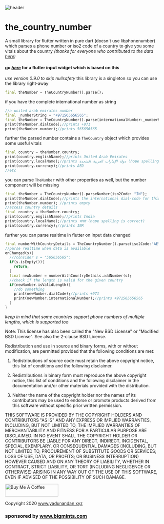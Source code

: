 ![header](https://i.imgur.com/oSU3rY0.png)
# the_country_number
A small library for flutter written in pure dart (doesn't use libphonenumber) which parses a phone number or iso2 code of a country to give you some vitals about the country *(thanks for everyone who contributed to the data [here](https://gist.github.com/Goles/3196253))*
#### go *[here](https://github.com/ondbyte/the_country_number_widgets)* for a flutter input widget which is based on this
*use version 0.9.0 to skip nullsafety*
this library is a singleton so you can use the library right-away
```dart
final theNumber = TheCountryNumber().parse();
```
if you have the complete international number as string
```dart
//a united arab emirates number
final _numberString = "+971565656565";
final theNumber = TheCountryNumber().parse(internationalNumber:_numberString);
print(theNumber.dialCode);//prints +971
print(theNumber.number);//prints 565656565
```
further the parsed number contains a `TheCountry` object which provides some useful vitals
```dart
final country = theNumber.country;
print(country.englishName);//prints United Arab Emirates
print(country.localName);//prints دولة الإمارات العربية المتحدة (hope spelling is correct)
print(country.currency);//prints AED
//etc
```
you can parse `TheNumber` with other properties as well, but the number component will be missing
```dart
final theNumber = TheCountryNumber().parseNumber(iso2Code: "IN");
print(theNumber.dialCode);//prints the international dial-code for this country "+91"
print(theNumber.number); //prints empty
//access country details
final country = theNumber.country;
print(country.englishName);//prints India
print(country.localName);//prints भारत (hope spelling is correct)
print(country.currency);//prints INR
```
further you can parse realtime in flutter on input data changed
```dart
final numberWithCountryDetails = TheCountryNumber().parse(iso2Code:"AE");
//parse realtime when data is available
onChanged(s){
  ///consider s = "565656565";
  if(s.isEmpty()){
    return;
  }
  final newNumber = numberWithCountryDetails.addNumber(s);
  //check if the length is valid for the given country
  if(newNumber.isValidLength){
    //do something
    print(newNumber.dialCode);//prints +971
    print(newNumber.internationalNumber);//prints +971565656565
  }
}
```
*keep in mind that some countries support phone numbers of multiple lengths, which is supported too*


Note: This license has also been called the "New BSD License" or "Modified BSD License". See also the 2-clause BSD License.

Redistribution and use in source and binary forms, with or without modification, are permitted provided that the following conditions are met:

1. Redistributions of source code must retain the above copyright notice, this list of conditions and the following disclaimer.

2. Redistributions in binary form must reproduce the above copyright notice, this list of conditions and the following disclaimer in the documentation and/or other materials provided with the distribution.

3. Neither the name of the copyright holder nor the names of its contributors may be used to endorse or promote products derived from this software without specific prior written permission.

THIS SOFTWARE IS PROVIDED BY THE COPYRIGHT HOLDERS AND CONTRIBUTORS "AS IS" AND ANY EXPRESS OR IMPLIED WARRANTIES, INCLUDING, BUT NOT LIMITED TO, THE IMPLIED WARRANTIES OF MERCHANTABILITY AND FITNESS FOR A PARTICULAR PURPOSE ARE DISCLAIMED. IN NO EVENT SHALL THE COPYRIGHT HOLDER OR CONTRIBUTORS BE LIABLE FOR ANY DIRECT, INDIRECT, INCIDENTAL, SPECIAL, EXEMPLARY, OR CONSEQUENTIAL DAMAGES (INCLUDING, BUT NOT LIMITED TO, PROCUREMENT OF SUBSTITUTE GOODS OR SERVICES; LOSS OF USE, DATA, OR PROFITS; OR BUSINESS INTERRUPTION) HOWEVER CAUSED AND ON ANY THEORY OF LIABILITY, WHETHER IN CONTRACT, STRICT LIABILITY, OR TORT (INCLUDING NEGLIGENCE OR OTHERWISE) ARISING IN ANY WAY OUT OF THE USE OF THIS SOFTWARE, EVEN IF ADVISED OF THE POSSIBILITY OF SUCH DAMAGE.

<a href="https://www.buymeacoffee.com/ondbyte" target="_blank"><img src="https://cdn.buymeacoffee.com/buttons/default-orange.png" alt="Buy Me A Coffee" height="41" width="174"></a>

Copyright 2020 www.yadunandan.xyz
### sponsored by www.bigmints.com
